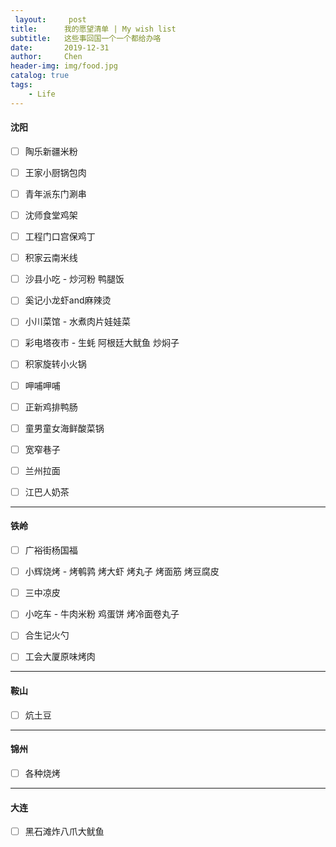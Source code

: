 ```yaml
---
 layout:     post
title:      我的愿望清单 | My wish list 
subtitle:   这些事回国一个一个都给办咯
date:       2019-12-31
author:     Chen
header-img: img/food.jpg
catalog: true
tags:
    - Life
---
```






#### 沈阳

- [ ] 陶乐新疆米粉 
- [ ]  王家小厨锅包肉
- [ ]  青年派东门涮串
- [ ]  沈师食堂鸡架
- [ ]  工程门口宫保鸡丁
- [ ]  积家云南米线
- [ ]  沙县小吃 - 炒河粉 鸭腿饭
- [ ]  奚记小龙虾and麻辣烫
- [ ]  小川菜馆 - 水煮肉片娃娃菜
- [ ]  彩电塔夜市 - 生蚝 阿根廷大鱿鱼 炒焖子
- [ ]  积家旋转小火锅
- [ ]  呷哺呷哺
- [ ]  正新鸡排鸭肠
- [ ]  童男童女海鲜酸菜锅
- [ ]  宽窄巷子
- [ ]  兰州拉面
- [ ]  江巴人奶茶





---

#### 铁岭

- [ ]  广裕街杨国福

- [ ]  小辉烧烤 - 烤鹌鹑 烤大虾 烤丸子 烤面筋 烤豆腐皮

- [ ]  三中凉皮

- [ ]  小吃车 - 牛肉米粉 鸡蛋饼 烤冷面卷丸子

- [ ]  合生记火勺

- [ ]  工会大厦原味烤肉


---

#### 鞍山

- [ ]  炕土豆


---


#### 锦州

- [ ]  各种烧烤


---

#### 大连

- [ ]  黑石滩炸八爪大鱿鱼





